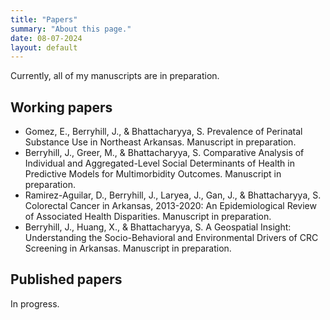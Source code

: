 ```yaml
---
title: "Papers"
summary: "About this page."
date: 08-07-2024
layout: default
---
```


Currently, all of my manuscripts are in preparation.

## Working papers
- Gomez, E., Berryhill, J., & Bhattacharyya, S. Prevalence of Perinatal Substance Use in Northeast Arkansas. Manuscript in preparation.
- Berryhill, J., Greer, M., & Bhattacharyya, S. Comparative Analysis of Individual and Aggregated-Level Social Determinants of Health in Predictive Models for Multimorbidity Outcomes. Manuscript in preparation.
- Ramirez-Aguilar, D., Berryhill, J., Laryea, J., Gan, J., & Bhattacharyya, S.  Colorectal Cancer in Arkansas, 2013-2020: An Epidemiological Review of Associated Health Disparities. Manuscript in preparation. 
- Berryhill, J., Huang, X., & Bhattacharyya, S. A Geospatial Insight: Understanding the Socio-Behavioral and Environmental Drivers of CRC Screening in Arkansas. Manuscript in preparation.


## Published papers
In progress.
